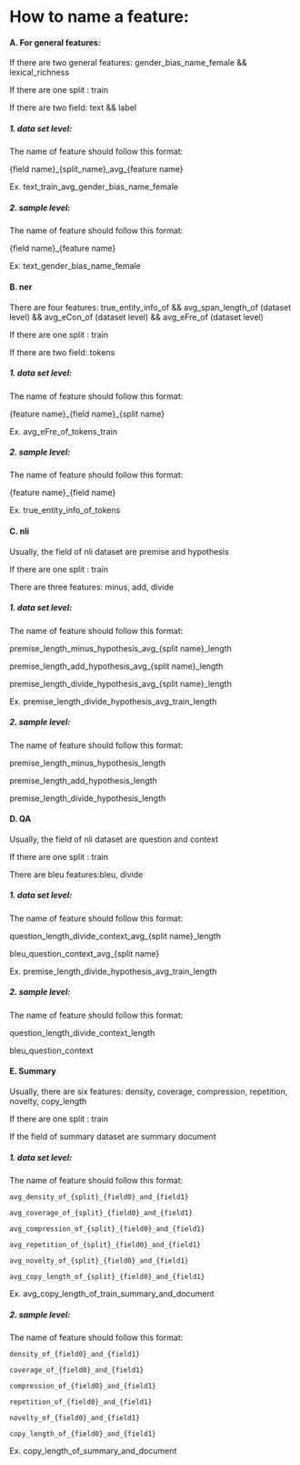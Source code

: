# How to name a feature:

#### A. For general features:

If there are two general features:  gender_bias_name_female &&  lexical_richness

If there are one split :   train

If there are two field:    text  && label

##### 1. data set level:

The name of feature should follow this format: 

{field name}\_{split_name}\_avg_{feature name}

Ex. text_train_avg_gender_bias_name_female

##### 2. sample level:

The name of feature should follow this format: 

{field name}_{feature name}

Ex. text_gender_bias_name_female

#### B.  ner

There are four features: true_entity_info_of  && avg_span_length_of (dataset level)  &&  avg_eCon_of (dataset level)  &&  avg_eFre_of (dataset level) 

If there are one split :   train

If there are two field:    tokens

##### 1. data set level:

The name of feature should follow this format: 

{feature name}\_{field name}_{split name}

Ex. avg_eFre_of_tokens_train

##### 2. sample level:

The name of feature should follow this format: 

{feature name}_{field name}

Ex. true_entity_info_of_tokens

#### C. nli

Usually, the field of nli dataset are premise and hypothesis

If there are one split :   train

There are three features: minus, add, divide

##### 1. data set level:

The name of feature should follow this format: 

premise\_length\_minus_hypothesis_avg\_{split name}_length

premise\_length\_add_hypothesis_avg\_{split name}_length

premise\_length\_divide_hypothesis_avg\_{split name}_length

Ex. premise\_length\_divide_hypothesis_avg\_train_length

##### 2. sample level:

The name of feature should follow this format: 

premise\_length\_minus_hypothesis_length

premise\_length\_add_hypothesis_length

premise\_length\_divide_hypothesis_length

#### D. QA

Usually, the field of nli dataset are question and context

If there are one split :   train

There are bleu features:bleu, divide

##### 1. data set level:

The name of feature should follow this format: 

question\_length\_divide_context\_avg\_{split name}_length

bleu_question_context_avg_{split name}

Ex. premise\_length\_divide_hypothesis_avg\_train_length

##### 2. sample level:

The name of feature should follow this format: 

question\_length\_divide_context_length

bleu_question_context

#### E. Summary

Usually, there are six features: density, coverage, compression, repetition, novelty, copy_length

If there are one split :   train

If the field of summary dataset are summary document

##### 1. data set level:

The name of feature should follow this format: 

```
avg_density_of_{split}_{field0}_and_{field1}
```

```
avg_coverage_of_{split}_{field0}_and_{field1}
```

```
avg_compression_of_{split}_{field0}_and_{field1}
```

```
avg_repetition_of_{split}_{field0}_and_{field1}
```

```
avg_novelty_of_{split}_{field0}_and_{field1}
```

```
avg_copy_length_of_{split}_{field0}_and_{field1}
```

Ex.  avg_copy_length_of\_train\_summary\_and_document

##### 2. sample level:

The name of feature should follow this format: 

```
density_of_{field0}_and_{field1}
```

```
coverage_of_{field0}_and_{field1}
```

```
compression_of_{field0}_and_{field1}
```

```
repetition_of_{field0}_and_{field1}
```

```
novelty_of_{field0}_and_{field1}
```

```
copy_length_of_{field0}_and_{field1}
```

Ex. copy_length_of\_summary\_and_document

